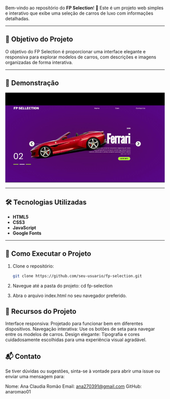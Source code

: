 Bem-vindo ao repositório do **FP Selection**! 🚗 Este é um projeto web simples e interativo que exibe uma seleção de carros de luxo com informações detalhadas.

---

## 🎯 Objetivo do Projeto

O objetivo do FP Selection é proporcionar uma interface elegante e responsiva para explorar modelos de carros, com descrições e imagens organizadas de forma interativa.

---

## 📸 Demonstração

![GIF of the Project](assets/webcars-websiteFeitocomoClipchamp-ezgif.com-video-to-gif-converter.gif)


---

## 🛠️ Tecnologias Utilizadas

- **HTML5**
- **CSS3**
- **JavaScript**
- **Google Fonts**

---

## 🚀 Como Executar o Projeto

1. Clone o repositório:
   ```bash
   git clone https://github.com/seu-usuario/fp-selection.git

2. Navegue até a pasta do projeto:
    cd fp-selection

3. Abra o arquivo index.html no seu navegador preferido.

## 🌟 Recursos do Projeto

Interface responsiva: Projetado para funcionar bem em diferentes dispositivos.
Navegação interativa: Use os botões de seta para navegar entre os modelos de carros.
Design elegante: Tipografia e cores cuidadosamente escolhidas para uma experiência visual agradável.


## 📬 Contato

Se tiver dúvidas ou sugestões, sinta-se à vontade para abrir uma issue ou enviar uma mensagem para:

Nome: Ana Claudia Romão
Email: ana270391@gmail.com
GitHub: anaromao01

